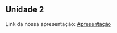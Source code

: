 ## Unidade 2

Link da nossa apresentação: [Apresentação](https://drive.google.com/file/d/1yWhNEGL76aknRkzWmzH3JbxU9QIpeBGC/view)
